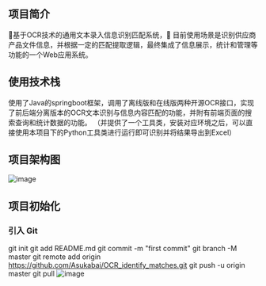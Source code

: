 ## 项目简介

🌈基于OCR技术的通用文本录入信息识别匹配系统，🙇 目前使用场景是识别供应商产品文件信息，并根据一定的匹配提取逻辑，最终集成了信息展示，统计和管理等功能的一个Web应用系统。

## 使用技术栈

使用了Java的springboot框架，调用了离线版和在线版两种开源OCR接口，实现了前后端分离版本的OCR文本识别与信息内容匹配的功能，并附有前端页面的搜索查询和统计数据的功能。
（并提供了一个工具类，安装对应环境之后，可以直接使用本项目下的Python工具类进行运行即可识别并将结果导出到Excel）

## 项目架构图

![image](https://github.com/user-attachments/assets/460973a1-6bf2-4bdb-9adf-2e5ca9e0e510)

## 项目初始化

### 引入 Git
git init
git add README.md
git commit -m "first commit"
git branch -M master
git remote add origin https://github.com/Asukabai/OCR_identify_matches.git
git push -u origin master
git pull
![image](https://github.com/user-attachments/assets/bee5833f-d8e5-42ad-bd20-bc67b3686d86)

